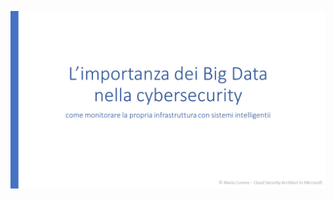 <p align="center">
 <img src="https://github.com/mariocuomo/talks/blob/main/images/mc_databeers.png">
</p>
